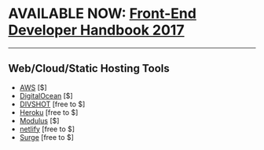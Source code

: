 # AVAILABLE NOW: [Front-End Developer Handbook 2017](https://www.gitbook.com/book/frontendmasters/front-end-handbook-2017/details)

***

## Web/Cloud/Static Hosting Tools

* [AWS](https://aws.amazon.com/websites/) [$]
* [DigitalOcean](https://digitalocean.com) [$]
* [DIVSHOT](https://divshot.com) [free to $]
* [Heroku](https://heroku.com) [free to $]
* [Modulus](https://modulus.io/) [$]
* [netlify](https://www.netlify.com) [free to $]
* [Surge](https://surge.sh/) [free to $]
